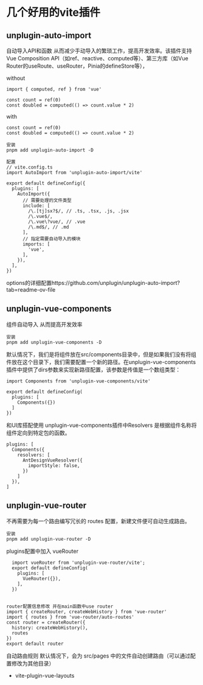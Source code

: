 # 几个好用的vite插件

## unplugin-auto-import 
自动导入API和函数 从而减少手动导入的繁琐工作，提高开发效率。该插件支持Vue Composition API（如ref、reactive、computed等）、第三方库（如Vue Router的useRoute、useRouter，Pinia的defineStore等），

without
```
import { computed, ref } from 'vue'

const count = ref(0)
const doubled = computed(() => count.value * 2)
```
with
```
const count = ref(0)
const doubled = computed(() => count.value * 2)
```


```
安装
pnpm add unplugin-auto-import -D
```

```
配置
// vite.config.ts
import AutoImport from 'unplugin-auto-import/vite'

export default defineConfig({
  plugins: [
    AutoImport({
      // 需要处理的文件类型
      include: [
        /\.[tj]sx?$/, // .ts, .tsx, .js, .jsx
        /\.vue$/,
        /\.vue\?vue/, // .vue
        /\.md$/, // .md
      ],
      // 指定需要自动导入的模块
      imports: [
        'vue',
      ],
    }),
  ],
})
```
options的详细配置https://github.com/unplugin/unplugin-auto-import?tab=readme-ov-file

## unplugin-vue-components
组件自动导入 从而提高开发效率


```
安装
pnpm add unplugin-vue-components -D
```
默认情况下，我们是将组件放在src/components目录中，但是如果我们没有将组件放在这个目录下，我们需要配置一个新的路径。在unplugin-vue-components插件中提供了dirs参数来实现新路径配置，该参数是传值是一个数组类型：
```
import Components from 'unplugin-vue-components/vite'
 
export default defineConfig(
  plugins: [
    Components({})
  ]
})
```
和UI库搭配使用
unplugin-vue-components插件中Resolvers 是根据组件名称将组件定向到特定包的函数。 
```
plugins: [
  Components({
    resolvers: [
      AntDesignVueResolver({
        importStyle: false,
      })
    ]
  }),
]

```


## unplugin-vue-router
不再需要为每一个路由编写冗长的 routes 配置，新建文件便可自动生成路由。
```
安装
pnpm add unplugin-vue-router -D
```
plugins配置中加入 vueRouter
```
  import vueRouter from 'unplugin-vue-router/vite';
  export default defineConfig(
    plugins: [
      VueRouter({}),
    ],
  })
 
```
```
router配置信息修改 并在main函数中use router
import { createRouter, createWebHistory } from 'vue-router'
import { routes } from 'vue-router/auto-routes'
const router = createRouter({
  history: createWebHistory(),
  routes
})
export default router
```

自动路由规则
默认情况下，会为 src/pages 中的文件自动创建路由（可以通过配置修改为其他目录）

- vite-plugin-vue-layouts